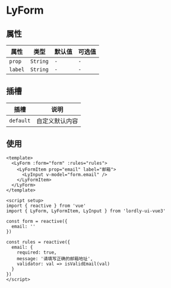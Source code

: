# LyForm

## 属性

| 属性 | 类型 | 默认值 | 可选值 |
|--------|----------|-----|-----|
| `prop` | `String` | `-` | `-` |
| `label` | `String` | `-` | `-` |

## 插槽

| 插槽 | 说明 |
|-----------|---------------|
| `default` | 自定义默认内容 |

## 使用

```vue
<template>
  <LyForm :form="form" :rules="rules">
    <LyFormItem prop="email" label="邮箱">
      <LyInput v-model="form.email" />
    </LyFormItem>
  </LyForm>
</template>

<script setup>
import { reactive } from 'vue'
import { LyForm, LyFormItem, LyInput } from 'lordly-ui-vue3'

const form = reactive({
  email: ''
})

const rules = reactive({
  email: {
    required: true,
    message: '请填写正确的邮箱地址',
    validator: val => isValidEmail(val)
  }
})
</script>
```